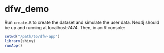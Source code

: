 dfw_demo
=========

Run `create.R` to create the dataset and simulate the user data. Neo4j should be up and running at localhost:7474. Then, in an R console:

```r
setwd("/path/to/dfw-app")
library(shiny)
runApp()
```
